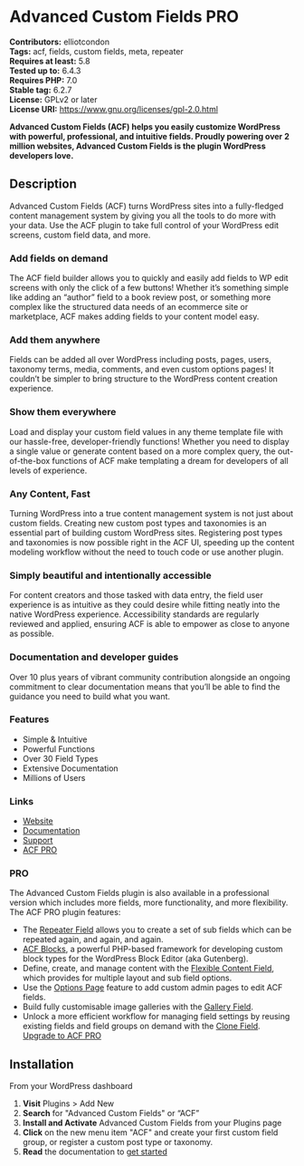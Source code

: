 # Advanced Custom Fields PRO
**Contributors:** elliotcondon  
**Tags:** acf, fields, custom fields, meta, repeater  
**Requires at least:** 5.8  
**Tested up to:** 6.4.3  
**Requires PHP:** 7.0  
**Stable tag:** 6.2.7  
**License:** GPLv2 or later  
**License URI:** https://www.gnu.org/licenses/gpl-2.0.html

**Advanced Custom Fields (ACF) helps you easily customize WordPress with powerful, professional, and intuitive fields. Proudly powering over 2 million websites, Advanced Custom Fields is the plugin WordPress developers love.**

## Description
Advanced Custom Fields (ACF) turns WordPress sites into a fully-fledged content management system by giving you all the tools to do more with your data.
Use the ACF plugin to take full control of your WordPress edit screens, custom field data, and more.

### Add fields on demand

The ACF field builder allows you to quickly and easily add fields to WP edit screens with only the click of a few buttons! Whether it’s something simple like adding an “author” field to a book review post, or something more complex like the structured data needs of an ecommerce site or marketplace, ACF makes adding fields to your content model easy.

### Add them anywhere
Fields can be added all over WordPress including posts, pages, users, taxonomy terms, media, comments, and even custom options pages! It couldn’t be simpler to bring structure to the WordPress content creation experience.

### Show them everywhere  
Load and display your custom field values in any theme template file with our hassle-free, developer-friendly functions! Whether you need to display a single value or generate content based on a more complex query, the out-of-the-box functions of ACF make templating a dream for developers of all levels of experience.

### Any Content, Fast

Turning WordPress into a true content management system is not just about custom fields. Creating new custom post types and taxonomies is an essential part of building custom WordPress sites. Registering post types and taxonomies is now possible right in the ACF UI, speeding up the content modeling workflow without the need to touch code or use another plugin.

### Simply beautiful and intentionally accessible

For content creators and those tasked with data entry, the field user experience is as intuitive as they could desire while fitting neatly into the native WordPress experience. Accessibility standards are regularly reviewed and applied, ensuring ACF is able to empower as close to anyone as possible.

### Documentation and developer guides 

Over 10 plus years of vibrant community contribution alongside an ongoing commitment to clear documentation means that you’ll be able to find the guidance you need to build what you want.
### Features
- Simple & Intuitive
- Powerful Functions
- Over 30 Field Types
- Extensive Documentation
- Millions of Users
### Links
- [Website](https://www.advancedcustomfields.com/?utm_source=wordpress.org&utm_medium=free%20plugin%20listing&utm_campaign=ACF%20Website)
- [Documentation](https://www.advancedcustomfields.com/resources/?utm_source=wordpress.org&utm_medium=free%20plugin%20listing&utm_campaign=ACF%20Website)
- [Support](https://support.advancedcustomfields.com)
- [ACF PRO](https://www.advancedcustomfields.com/pro/?utm_source=wordpress.org&utm_medium=free%20plugin%20listing&utm_campaign=ACF%20Pro%20Upgrade)
### PRO
The Advanced Custom Fields plugin is also available in a professional version which includes more fields, more functionality, and more flexibility. The ACF PRO plugin features:
- The [Repeater Field](https://www.advancedcustomfields.com/resources/repeater/?utm_source=wordpress.org&utm_medium=free%20plugin%20listing&utm_campaign=ACF%20Pro%20Upgrade) allows you to create a set of sub fields which can be repeated again, and again, and again.
- [ACF Blocks](https://www.advancedcustomfields.com/resources/blocks/?utm_source=wordpress.org&utm_medium=free%20plugin%20listing&utm_campaign=ACF%20Pro%20Upgrade), a powerful PHP-based framework for developing custom block types for the WordPress Block Editor (aka Gutenberg).
- Define, create, and manage content with the [Flexible Content Field](https://www.advancedcustomfields.com/resources/flexible-content/?utm_source=wordpress.org&utm_medium=free%20plugin%20listing&utm_campaign=ACF%20Pro%20Upgrade), which provides for multiple layout and sub field options.
- Use the [Options Page](https://www.advancedcustomfields.com/resources/options-page/?utm_source=wordpress.org&utm_medium=free%20plugin%20listing&utm_campaign=ACF%20Pro%20Upgrade) feature to add custom admin pages to edit ACF fields.
- Build fully customisable image galleries with the [Gallery Field](https://www.advancedcustomfields.com/resources/gallery/?utm_source=wordpress.org&utm_medium=free%20plugin%20listing&utm_campaign=ACF%20Pro%20Upgrade).
- Unlock a more efficient workflow for managing field settings by reusing existing fields and field groups on demand with the [Clone Field](https://www.advancedcustomfields.com/resources/clone/?utm_source=wordpress.org&utm_medium=free%20plugin%20listing&utm_campaign=ACF%20Pro%20Upgrade).
[Upgrade to ACF PRO](https://www.advancedcustomfields.com/pro/?utm_source=wordpress.org&utm_medium=free%20plugin%20listing&utm_campaign=ACF%20Pro%20Upgrade)
## Installation
From your WordPress dashboard
1. **Visit** Plugins > Add New
2. **Search** for "Advanced Custom Fields" or “ACF”
3. **Install and Activate** Advanced Custom Fields from your Plugins page
4. **Click** on the new menu item "ACF" and create your first custom field group, or register a custom post type or taxonomy.
5. **Read** the documentation to [get started](https://www.advancedcustomfields.com/resources/getting-started-with-acf/?utm_source=wordpress.org&utm_medium=free%20plugin%20listing&utm_campaign=ACF%20Website)
